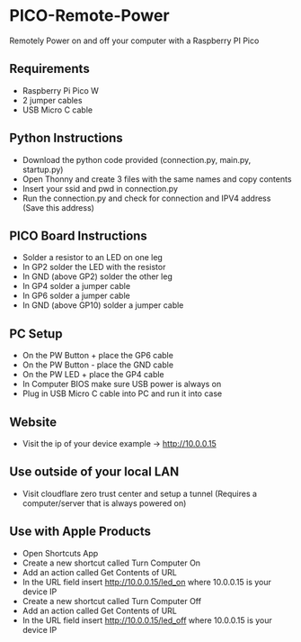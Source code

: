 # PICO-Remote-Power
Remotely Power on and off your computer with a Raspberry PI Pico

## Requirements
- Raspberry Pi Pico W
- 2 jumper cables
- USB Micro C cable

## Python Instructions
- Download the python code provided (connection.py, main.py, startup.py)
- Open Thonny and create 3 files with the same names and copy contents
- Insert your ssid and pwd in connection.py
- Run the connection.py and check for connection and IPV4 address (Save this address)

## PICO Board Instructions
- Solder a resistor to an LED on one leg
- In GP2 solder the LED with the resistor
- In GND (above GP2) solder the other leg
- In GP4 solder a jumper cable
- In GP6 solder a jumper cable
- In GND (above GP10) solder a jumper cable

## PC Setup
- On the PW Button + place the GP6 cable
- On the PW Button - place the GND cable
- On the PW LED + place the GP4 cable
- In Computer BIOS make sure USB power is always on
- Plug in USB Micro C cable into PC and run it into case

## Website
- Visit the ip of your device example -> http://10.0.0.15

## Use outside of your local LAN
- Visit cloudflare zero trust center and setup a tunnel (Requires a computer/server that is always powered on)

## Use with Apple Products
- Open Shortcuts App
- Create a new shortcut called Turn Computer On
- Add an action called Get Contents of URL
- In the URL field insert http://10.0.0.15/led_on where 10.0.0.15 is your device IP
- Create a new shortcut called Turn Computer Off
- Add an action called Get Contents of URL
- In the URL field insert http://10.0.0.15/led_off where 10.0.0.15 is your device IP
